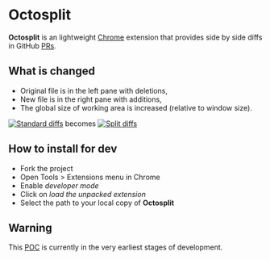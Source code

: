 # Octosplit

**Octosplit** is an lightweight [Chrome](https://www.google.com/chrome) extension that provides side by side diffs in GitHub [PRs](https://help.github.com/articles/using-pull-requests).

## What is changed

* Original file is in the left pane with deletions,
* New file is in the right pane with additions,
* The global size of working area is increased (relative to window size).

[![](http://imageshack.us/a/img836/2623/capturedcran20120918122.png "Standard diffs")](http://imageshack.us/a/img213/2623/capturedcran20120918122.png "Standard diffs")
becomes [![](http://imageshack.us/a/img211/2623/capturedcran20120918122.png "Split diffs")](http://imageshack.us/a/img545/2623/capturedcran20120918122.png "Split diffs")

## How to install for dev

* Fork the project
* Open Tools > Extensions menu in Chrome
* Enable _developer mode_
* Click on _load the unpacked extension_
* Select the path to your local copy of **Octosplit**

## Warning

This [POC](http://en.wikipedia.org/wiki/Proof_of_concept) is currently in the very earliest stages of development.